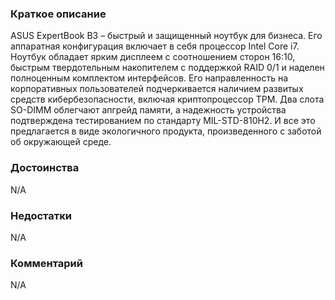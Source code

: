 ### **Краткое описание**
ASUS ExpertBook B3 – быстрый и защищенный ноутбук для бизнеса. Его аппаратная конфигурация включает в себя процессор Intel Core i7. Ноутбук обладает ярким дисплеем с соотношением сторон 16:10, быстрым твердотельным накопителем c поддержкой RAID 0/1 и наделен полноценным комплектом интерфейсов. Его направленность на корпоративных пользователей подчеркивается наличием развитых средств кибербезопасности, включая криптопроцессор TPM. Два слота SO-DIMM облегчают апгрейд памяти, а надежность устройства подтверждена тестированием по стандарту MIL-STD-810H2. И все это предлагается в виде экологичного продукта, произведенного с заботой об окружающей среде.

### **Достоинства**
N/A

### **Недостатки**
N/A

### **Комментарий**
N/A
